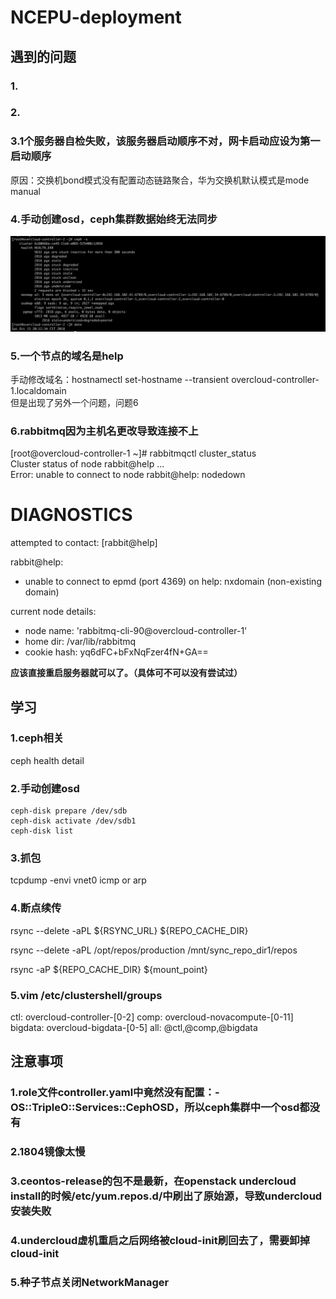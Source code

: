 # NCEPU-deployment

## 遇到的问题

### 1.

### 2.

### 3.1个服务器自检失败，该服务器启动顺序不对，网卡启动应设为第一启动顺序

原因：交换机bond模式没有配置动态链路聚合，华为交换机默认模式是mode manual

### 4.手动创建osd，ceph集群数据始终无法同步

![](/assets/ceph-s.png)

### 5.一个节点的域名是help

手动修改域名：hostnamectl set-hostname --transient overcloud-controller-1.localdomain  
但是出现了另外一个问题，问题6

### 6.rabbitmq因为主机名更改导致连接不上

\[root@overcloud-controller-1 ~\]\# rabbitmqctl cluster\_status  
Cluster status of node rabbit@help ...  
Error: unable to connect to node rabbit@help: nodedown

# DIAGNOSTICS

attempted to contact: \[rabbit@help\]

rabbit@help:

* unable to connect to epmd \(port 4369\) on help: nxdomain \(non-existing domain\)

current node details:

* node name: 'rabbitmq-cli-90@overcloud-controller-1'
* home dir: /var/lib/rabbitmq
* cookie hash: yq6dFC+bFxNqFzer4fN+GA==

**应该直接重启服务器就可以了。（具体可不可以没有尝试过）**

## 学习

### 1.ceph相关

ceph health detail

### 2.手动创建osd

```
ceph-disk prepare /dev/sdb
ceph-disk activate /dev/sdb1
ceph-disk list
```

### 3.抓包

tcpdump -envi vnet0 icmp or arp

### 4.断点续传

rsync --delete -aPL ${RSYNC\_URL} ${REPO\_CACHE\_DIR}

rsync --delete -aPL /opt/repos/production /mnt/sync\_repo\_dir1/repos

rsync -aP ${REPO\_CACHE\_DIR} ${mount\_point}


### 5.vim /etc/clustershell/groups
ctl: overcloud-controller-[0-2]
comp: overcloud-novacompute-[0-11]
bigdata: overcloud-bigdata-[0-5]
all: @ctl,@comp,@bigdata

## 注意事项

### 1.role文件controller.yaml中竟然没有配置：- OS::TripleO::Services::CephOSD，所以ceph集群中一个osd都没有

### 2.1804镜像太慢

### 3.ceontos-release的包不是最新，在openstack undercloud install的时候/etc/yum.repos.d/中刷出了原始源，导致undercloud安装失败

### 4.undercloud虚机重启之后网络被cloud-init刷回去了，需要卸掉cloud-init

### 5.种子节点关闭NetworkManager



